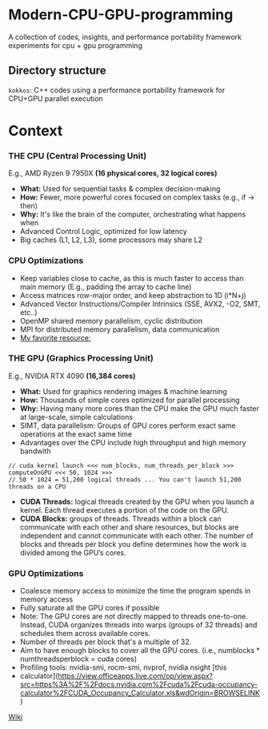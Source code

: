 # Modern-CPU-GPU-programming
A collection of codes, insights, and performance portability framework experiments for cpu + gpu programming 

## Directory structure
`kokkos`: C++ codes using a performance portability framework for CPU+GPU parallel execution

# Context 
### THE CPU (Central Processing Unit) 
E.g., AMD Ryzen 9 7950X **(16 physical cores, 32 logical cores)**
* **What:** Used for sequential tasks & complex decision-making
* **How:** Fewer, more powerful cores focused on complex tasks (e.g., if -> then) 
* **Why:** It's like the brain of the computer, orchestrating what happens when
* Advanced Control Logic, optimized for low latency 
* Big caches (L1, L2, L3), some processors may share L2   

### CPU Optimizations 
* Keep variables close to cache, as this is much faster to access than main memory
(E.g., padding the array to cache line)
* Access matrices row-major order, and keep abstraction to 1D (i*N+j) 
* Advanced Vector Instructions/Compiler Intrinsics (SSE, AVX2, -O2, SMT, etc..)
* OpenMP shared memory parallelism, cyclic distribution
* MPI for distributed memory parallelism, data communication
* [My favorite resource:](https://people.freebsd.org/~lstewart/articles/cpumemory.pdf) 

### THE GPU (Graphics Processing Unit)  
E.g., NVIDIA RTX 4090 **(16,384 cores)** 
* **What:** Used for graphics rendering images & machine learning
* **How:** Thousands of simple cores optimized for parallel processing
* **Why:** Having many more cores than the CPU make the GPU much faster at large-scale, simple calculations
* SIMT, data parallelism: Groups of GPU cores perform exact same operations at the exact same time 
* Advantages over the CPU include high throughput and high memory bandwith 

``` c++/cuda code
// cuda kernel launch <<< num_blocks, num_threads_per_block >>> 
computeOnGPU <<< 50, 1024 >>>
// 50 * 1024 = 51,200 logical threads ... You can't launch 51,200 threads on a CPU 
```
* **CUDA Threads:** logical threads created by the GPU when you launch a kernel. Each thread executes a portion of the code on the GPU.
* **CUDA Blocks:** groups of threads. Threads within a block can communicate with each other and share resources, but blocks are independent and cannot communicate with each other.
The number of blocks and threads per block you define determines how the work is divided among the GPU’s cores.

### GPU Optimizations 
* Coalesce memory access to minimize the time the program spends in memory access 
* Fully saturate all the GPU cores if possible 
* Note: The GPU cores are not directly mapped to threads one-to-one. Instead, CUDA organizes threads into warps (groups of 32
threads) and schedules them across available cores.
* Number of threads per block that's a multiple of 32.
* Aim to have enough blocks to cover all the GPU cores.
(i.e., numblocks * numthreadsperblock = cuda cores)  
* Profiling tools: nvidia-smi, rocm-smi, nvprof, nvidia nsight [this
* calculator](https://view.officeapps.live.com/op/view.aspx?src=https%3A%2F%2Fdocs.nvidia.com%2Fcuda%2Fcuda-occupancy-calculator%2FCUDA_Occupancy_Calculator.xls&wdOrigin=BROWSELINK)

[Wiki](https://github.com/tommygorham/modern-cpu-gpu-programming/wiki) 
